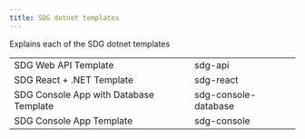 ```yaml
---
title: SDG dotnet templates
---
```


Explains each of the SDG dotnet templates

|                                        |                      |
| -------------------------------------- | -------------------- |
| SDG Web API Template                   | sdg-api              |
| SDG React + .NET Template              | sdg-react            |
| SDG Console App with Database Template | sdg-console-database |
| SDG Console App Template               | sdg-console          |

